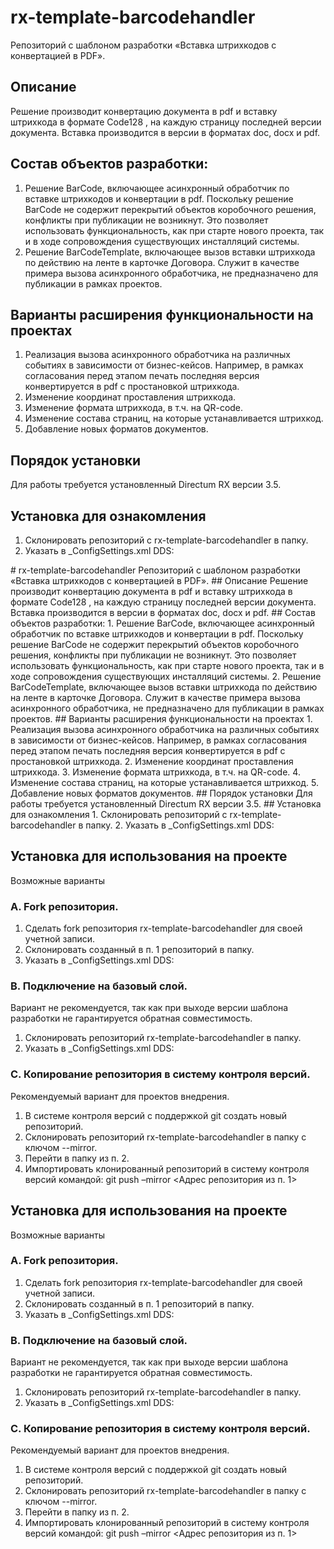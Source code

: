 # rx-template-barcodehandler
Репозиторий с шаблоном разработки «Вставка штрихкодов с конвертацией в PDF».
## Описание
Решение производит конвертацию документа в pdf и вставку штрихкода в формате Code128 , на каждую страницу последней версии документа. Вставка производится в версии в форматах doc, docx и pdf.
## Состав объектов разработки:
1.	Решение BarCode, включающее асинхронный обработчик по вставке штрихкодов и конвертации в pdf. 
Поскольку решение BarCode  не содержит перекрытий объектов коробочного решения, конфликты при публикации не возникнут. Это позволяет использовать функциональность, как при старте нового проекта, так и в ходе сопровождения существующих инсталляций системы. 
2.	Решение BarCodeTemplate, включающее вызов вставки штрихкода по действию на ленте в карточке Договора.  Служит в качестве примера вызова асинхронного обработчика, не предназначено для публикации в рамках проектов.
## Варианты расширения функциональности на проектах
1.	Реализация вызова асинхронного обработчика на различных событиях в зависимости от бизнес-кейсов. Например, в рамках согласования перед этапом печать последняя версия конвертируется в pdf с простановкой штрихкода. 
2.	Изменение координат проставления штрихкода.
3.	Изменение формата штрихкода, в т.ч. на QR-code.
4.	Изменение состава страниц, на которые устанавливается штрихкод.
5.	Добавление новых форматов документов.
## Порядок установки
Для работы требуется установленный Directum RX версии 3.5.
## Установка для ознакомления
1. Склонировать репозиторий с rx-template-barcodehandler в папку.
2. Указать в _ConfigSettings.xml DDS:
<block name="REPOSITORIES">
  <repository folderName="Base" solutionType="Base" url="" /> 
  <repository folderName="<Папка из п.1>" solutionType="Work" 
     url="https://github.com/DirectumCompany/rx-template-barcodehandler " />
</block># rx-template-barcodehandler
Репозиторий с шаблоном разработки «Вставка штрихкодов с конвертацией в PDF».
## Описание
Решение производит конвертацию документа в pdf и вставку штрихкода в формате Code128 , на каждую страницу последней версии документа. Вставка производится в версии в форматах doc, docx и pdf.
## Состав объектов разработки:
1.	Решение BarCode, включающее асинхронный обработчик по вставке штрихкодов и конвертации в pdf. 
Поскольку решение BarCode  не содержит перекрытий объектов коробочного решения, конфликты при публикации не возникнут. Это позволяет использовать функциональность, как при старте нового проекта, так и в ходе сопровождения существующих инсталляций системы. 
2.	Решение BarCodeTemplate, включающее вызов вставки штрихкода по действию на ленте в карточке Договора.  Служит в качестве примера вызова асинхронного обработчика, не предназначено для публикации в рамках проектов.
## Варианты расширения функциональности на проектах
1.	Реализация вызова асинхронного обработчика на различных событиях в зависимости от бизнес-кейсов. Например, в рамках согласования перед этапом печать последняя версия конвертируется в pdf с простановкой штрихкода. 
2.	Изменение координат проставления штрихкода.
3.	Изменение формата штрихкода, в т.ч. на QR-code.
4.	Изменение состава страниц, на которые устанавливается штрихкод.
5.	Добавление новых форматов документов.
## Порядок установки
Для работы требуется установленный Directum RX версии 3.5.
## Установка для ознакомления
1. Склонировать репозиторий с rx-template-barcodehandler в папку.
2. Указать в _ConfigSettings.xml DDS:
<block name="REPOSITORIES">
  <repository folderName="Base" solutionType="Base" url="" /> 
  <repository folderName="<Папка из п.1>" solutionType="Work" 
     url="https://github.com/DirectumCompany/rx-template-barcodehandler " />
</block>

## Установка для использования на проекте
Возможные варианты
### A. Fork репозитория.
1. Сделать fork репозитория rx-template-barcodehandler для своей учетной записи.
2. Склонировать созданный в п. 1 репозиторий в папку.
3. Указать в _ConfigSettings.xml DDS:
<block name="REPOSITORIES">
  <repository folderName="Base" solutionType="Base" url="" /> 
  <repository folderName="<Папка из п.2>" solutionType="Work" 
     url="<Адрес репозитория gitHub учетной записи пользователя из п. 1>" />
</block>

### B. Подключение на базовый слой.
Вариант не рекомендуется, так как при выходе версии шаблона разработки не гарантируется обратная совместимость.
1. Склонировать репозиторий rx-template-barcodehandler в папку.
2. Указать в _ConfigSettings.xml DDS:
<block name="REPOSITORIES">
  <repository folderName="Base" solutionType="Base" url="" /> 
  <repository folderName="<Папка из п.1>" solutionType="Base" 
     url="https://github.com/DirectumCompany/rx-template-barcodehandler " />
  <repository folderName="<Папка для рабочего слоя>" solutionType="Work" 
     url ="<Адрес репозитория для рабочего слоя>" />
</block>

### C. Копирование репозитория в систему контроля версий.
Рекомендуемый вариант для проектов внедрения.
1. В системе контроля версий с поддержкой git создать новый репозиторий.
2. Склонировать репозиторий rx-template-barcodehandler в папку с ключом --mirror.
3. Перейти в папку из п. 2.
4. Импортировать клонированный репозиторий в систему контроля версий командой:
git push –mirror <Адрес репозитория из п. 1>

## Установка для использования на проекте
Возможные варианты
### A. Fork репозитория.
1. Сделать fork репозитория rx-template-barcodehandler для своей учетной записи.
2. Склонировать созданный в п. 1 репозиторий в папку.
3. Указать в _ConfigSettings.xml DDS:
<block name="REPOSITORIES">
  <repository folderName="Base" solutionType="Base" url="" /> 
  <repository folderName="<Папка из п.2>" solutionType="Work" 
     url="<Адрес репозитория gitHub учетной записи пользователя из п. 1>" />
</block>

### B. Подключение на базовый слой.
Вариант не рекомендуется, так как при выходе версии шаблона разработки не гарантируется обратная совместимость.
1. Склонировать репозиторий rx-template-barcodehandler в папку.
2. Указать в _ConfigSettings.xml DDS:
<block name="REPOSITORIES">
  <repository folderName="Base" solutionType="Base" url="" /> 
  <repository folderName="<Папка из п.1>" solutionType="Base" 
     url="https://github.com/DirectumCompany/rx-template-barcodehandler " />
  <repository folderName="<Папка для рабочего слоя>" solutionType="Work" 
     url ="<Адрес репозитория для рабочего слоя>" />
</block>

### C. Копирование репозитория в систему контроля версий.
Рекомендуемый вариант для проектов внедрения.
1. В системе контроля версий с поддержкой git создать новый репозиторий.
2. Склонировать репозиторий rx-template-barcodehandler в папку с ключом --mirror.
3. Перейти в папку из п. 2.
4. Импортировать клонированный репозиторий в систему контроля версий командой:
git push –mirror <Адрес репозитория из п. 1>
